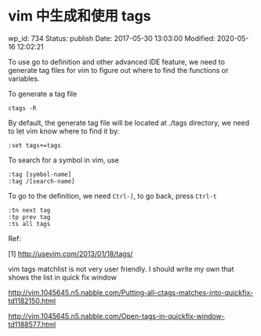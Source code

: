 # vim 中生成和使用 tags


wp_id: 734
Status: publish
Date: 2017-05-30 13:03:00
Modified: 2020-05-16 12:02:21


To use go to definition and other advanced IDE feature, we need to generate tag files for vim to figure out where to find the functions or variables.

To generate a tag file

    ctags -R

By default, the generate tag file will be located at ./tags directory, we need to let vim know where to find it by:

    :set tags+=tags

To search for a symbol in vim, use

    :tag [symbol-name]
    :tag /[search-name]

To go to the definition, we need `Ctrl-]`, to go back, press `Ctrl-t`

    :tn next tag
    :tp prev tag
    :ts all tags

Ref:

[1] http://usevim.com/2013/01/18/tags/


vim tags matchlist is not very user friendly. I should write my own that shows the list in quick fix window

http://vim.1045645.n5.nabble.com/Putting-all-ctags-matches-into-quickfix-td1182150.html

http://vim.1045645.n5.nabble.com/Open-tags-in-quickfix-window-td1188577.html